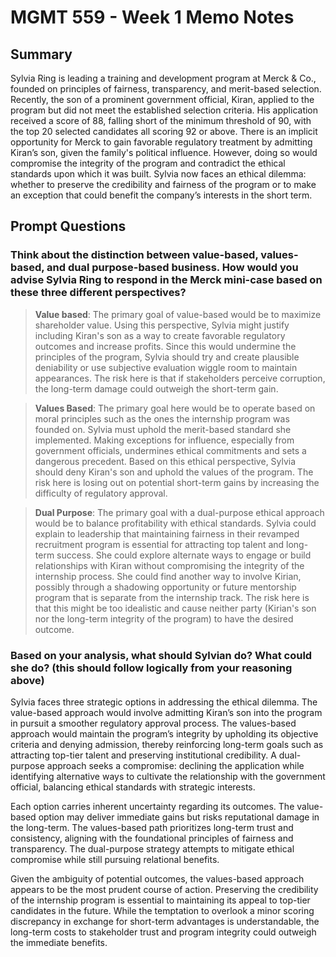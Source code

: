 # MGMT 559 - Week 1 Memo Notes

## Summary
Sylvia Ring is leading a training and development program at Merck & Co., founded on principles of fairness, transparency, and merit-based selection. Recently, the son of a prominent government official, Kiran, applied to the program but did not meet the established selection criteria. His application received a score of 88, falling short of the minimum threshold of 90, with the top 20 selected candidates all scoring 92 or above. There is an implicit opportunity for Merck to gain favorable regulatory treatment by admitting Kiran’s son, given the family's political influence. However, doing so would compromise the integrity of the program and contradict the ethical standards upon which it was built. Sylvia now faces an ethical dilemma: whether to preserve the credibility and fairness of the program or to make an exception that could benefit the company’s interests in the short term.

## Prompt Questions

### Think about the distinction between value-based, values-based, and dual purpose-based business. How would you advise Sylvia Ring to respond in the Merck mini-case based on these three different perspectives?
>**Value based**: The primary goal of value-based would be to maximize shareholder value. Using this perspective, Sylvia might justify including Kiran's son as a way to create favorable regulatory outcomes and increase profits. Since this would undermine the principles of the program, Sylvia should try and create plausible deniability or use subjective evaluation wiggle room to maintain appearances. The risk here is that if stakeholders perceive corruption, the long-term damage could outweigh the short-term gain. 

>**Values Based**: The primary goal here would be to operate based on moral principles such as the ones the internship program was founded on. Sylvia must uphold the merit-based standard she implemented. Making exceptions for influence, especially from government officials, undermines ethical commitments and sets a dangerous precedent. Based on this ethical perspective, Sylvia should deny Kiran's son and uphold the values of the program. The risk here is losing out on potential short-term gains by increasing the difficulty of regulatory approval. 

>**Dual Purpose**: The primary goal with a dual-purpose ethical approach would be to balance profitability with ethical standards. Sylvia could explain to leadership that maintaining fairness in their revamped recruitment program is essential for attracting top talent and long-term success. She could explore alternate ways to engage or build relationships with Kiran without compromising the integrity of the internship process. She could find another way to involve Kirian, possibly through a shadowing opportunity or future mentorship program that is separate from the internship track. The risk here is that this might be too idealistic and cause neither party (Kirian's son nor the long-term integrity of the program) to have the desired outcome.  

### Based on your analysis, what should Sylvian do? What could she do? (this should follow logically from your reasoning above)
Sylvia faces three strategic options in addressing the ethical dilemma. The value-based approach would involve admitting Kiran’s son into the program in pursuit a smoother regulatory approval process. The values-based approach would maintain the program’s integrity by upholding its objective criteria and denying admission, thereby reinforcing long-term goals such as attracting top-tier talent and preserving institutional credibility. A dual-purpose approach seeks a compromise: declining the application while identifying alternative ways to cultivate the relationship with the government official, balancing ethical standards with strategic interests.

Each option carries inherent uncertainty regarding its outcomes. The value-based option may deliver immediate gains but risks reputational damage in the long-term. The values-based path prioritizes long-term trust and consistency, aligning with the foundational principles of fairness and transparency. The dual-purpose strategy attempts to mitigate ethical compromise while still pursuing relational benefits.

Given the ambiguity of potential outcomes, the values-based approach appears to be the most prudent course of action. Preserving the credibility of the internship program is essential to maintaining its appeal to top-tier candidates in the future. While the temptation to overlook a minor scoring discrepancy in exchange for short-term advantages is understandable, the long-term costs to stakeholder trust and program integrity could outweigh the immediate benefits.

